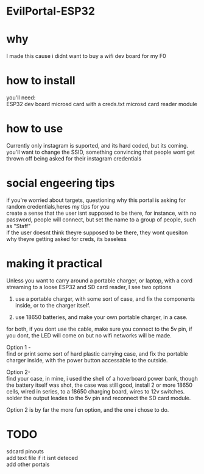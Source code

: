 # EvilPortal-ESP32


# why
I made this cause i didnt want to buy a wifi dev board for my F0


# how to install
you'll need:  
ESP32 dev board
microsd card with a creds.txt
microsd card reader  module

# how to use
Currently only instagram is suported, and its hard coded, but its coming.  
you'll want to change the SSID, something convincing that people wont get thrown off being asked for their instagram credentials

# social engeering tips

if you're worried about targets, questioning why this portal is asking for random credentials,heres my tips for you  
create a sense that the user isnt supposed to be there, for instance, with no password, people will connect, but set the name to a group of people, such as "Staff"  
if the user doesnt think theyre supposed to be there, they wont quesiton why theyre getting asked for creds, its baseless


# making it practical
Unless you want to carry around a portable charger, or laptop, with a cord streaming to a loose ESP32 and SD card reader, I see two options  

1) use a portable charger, with some sort of case, and fix the components inside, or to the charger itself.

2) use 18650 batteries, and make your own portable charger, in a case.

for both, if you dont use the cable, make sure you connect to the 5v pin, if you dont, the LED will come on but no wifi networks will be made.    

Option 1 -   
find or print some sort of hard plastic carrying case, and fix the portable charger inside, with the power button accessable to the outside.  

Option 2-  
find your case, in mine, i used the shell of a hoverboard power bank, though the battery itself was shot, the case was still good, install 2 or more 18650 cells, wired in series,
to a 18650 charging board, wires to 12v switches. solder the output leades to the 5v pin and reconnect the SD card module.  

Option 2 is by far the more fun option, and the one i chose to do.





# TODO
sdcard pinouts  
add text file if it isnt deteced  
add other portals
